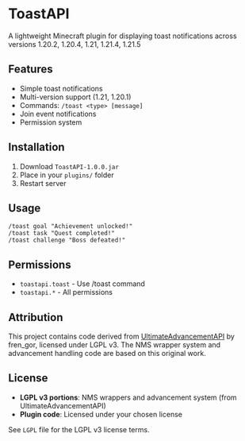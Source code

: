 # ToastAPI

A lightweight Minecraft plugin for displaying toast notifications across versions 1.20.2, 1.20.4, 1.21, 1.21.4, 1.21.5

## Features
- Simple toast notifications
- Multi-version support (1.21, 1.20.1)
- Commands: `/toast <type> [message]`
- Join event notifications
- Permission system

## Installation
1. Download `ToastAPI-1.0.0.jar`
2. Place in your `plugins/` folder
3. Restart server

## Usage
```
/toast goal "Achievement unlocked!"
/toast task "Quest completed!"
/toast challenge "Boss defeated!"
```

## Permissions
- `toastapi.toast` - Use /toast command
- `toastapi.*` - All permissions

## Attribution
This project contains code derived from [UltimateAdvancementAPI](https://github.com/frengor/UltimateAdvancementAPI) by fren_gor, licensed under LGPL v3. The NMS wrapper system and advancement handling code are based on this original work.

## License
- **LGPL v3 portions**: NMS wrappers and advancement system (from UltimateAdvancementAPI)
- **Plugin code**: Licensed under your chosen license

See `LGPL` file for the LGPL v3 license terms.
